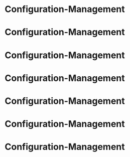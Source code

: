 # Configuration-Management
# Configuration-Management
# Configuration-Management
# Configuration-Management
# Configuration-Management
# Configuration-Management
# Configuration-Management
